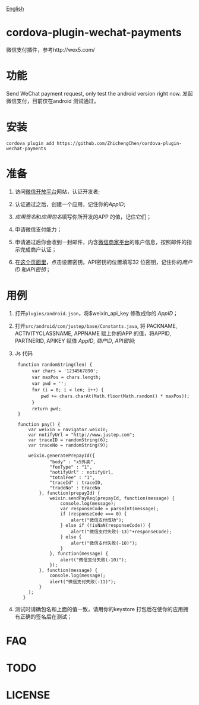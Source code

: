 [English](README.md)

# cordova-plugin-wechat-payments

微信支付插件，参考http://wex5.com/

# 功能

Send WeChat payment request, only test the android version right now.
发起微信支付，目前仅在android 测试通过。

# 安装

`cordova plugin add https://github.com/ZhichengChen/cordova-plugin-wechat-payments`

# 准备

1. 访问[微信开放平台](https://open.weixin.qq.com)网站，认证开发者;

2. 认证通过之后，创建一个应用，记住你的*AppID*;

3. *应用签名*和*应用包名*填写你所开发的APP 的值，记住它们；

4. 申请微信支付能力；

5. 申请通过后你会收到一封邮件，内含[微信商家平台](https://pay.weixin.qq.com)的账户信息，按照邮件的指示完成商户认证；

6. 在[这个页面里](https://pay.weixin.qq.com/index.php/core/cert/api_cert)，点击设置密钥，API密钥的位置填写32 位密钥，记住你的*商户ID* 和*API密钥*；

# 用例

1. 打开`plugins/android.json`，将$weixin_api_key 修改成你的 *AppID*；

2. 打开`src/android/com/justep/base/Constants.java`, 将 PACKNAME, ACTIVITYCLASSNAME, APPNAME 赋上你的APP 的值，将APPID, PARTNERID, APIKEY 赋值 *AppID*, *商户ID*, *API密钥*;

3. Js 代码

        function randomString(len) {
          　　var chars = '1234567890';
          　　var maxPos = chars.length;
          　　var pwd = '';
          　　for (i = 0; i < len; i++) {
          　　　　pwd += chars.charAt(Math.floor(Math.random() * maxPos));
          　　}
          　　return pwd;
        }  

        function pay() {
            var weixin = navigator.weixin;
            var notifyUrl = "http://www.justep.com";
            var traceID = randomString(6);
            var traceNo = randomString(9);

            weixin.generatePrepayId({
                    "body" : "x5外卖",
                    "feeType" : "1",
                    "notifyUrl" : notifyUrl,
                    "totalFee" : "1",
                    "traceId" : traceID,
                    "tradeNo" : traceNo
                }, function(prepayId) {
                    weixin.sendPayReq(prepayId, function(message) {
                        console.log(message);
                        var responseCode = parseInt(message);
                        if (responseCode === 0) {
                            alert("微信支付成功");
                        } else if (!isNaN(responseCode)) {
                            alert("微信支付失败(-13)"+responseCode);
                        } else {
                            alert("微信支付失败(-10)");
                        }
                    }, function(message) {
                        alert("微信支付失败(-10)");
                    });
                }, function(message) {
                    console.log(message);
                    alert("微信支付失败(-11)");
                }
            );
          }

4. 测试时请确包名和上面的值一致，请用你的keystore 打包后在使你的应用拥有正确的签名后在测试；

 # FAQ

 # TODO

 # LICENSE
